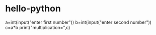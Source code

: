 # hello-python
a=int(input("enter first number"))
b=int(input("enter second number"))
c=a*b
print("multiplication=",c)
